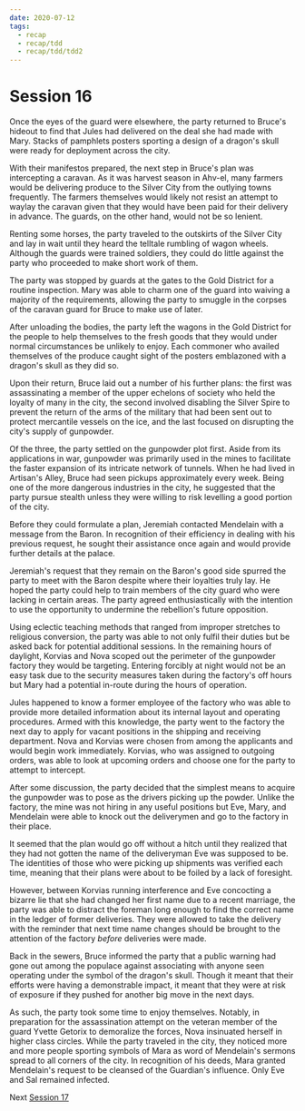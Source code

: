 ```yaml
---
date: 2020-07-12
tags:
  - recap
  - recap/tdd
  - recap/tdd/tdd2
---
```

# Session 16

Once the eyes of the guard were elsewhere, the party returned to Bruce's hideout to find that Jules had delivered on the deal she had made with Mary. Stacks of pamphlets posters sporting a design of a dragon's skull were ready for deployment across the city.

With their manifestos prepared, the next step in Bruce's plan was intercepting a caravan. As it was harvest season in Ahv-el, many farmers would be delivering produce to the Silver City from the outlying towns frequently. The farmers themselves would likely not resist an attempt to waylay the caravan given that they would have been paid for their delivery in advance. The guards, on the other hand, would not be so lenient.

Renting some horses, the party traveled to the outskirts of the Silver City and lay in wait until they heard the telltale rumbling of wagon wheels. Although the guards were trained soldiers, they could do little against the party who proceeded to make short work of them.

The party was stopped by guards at the gates to the Gold District for a routine inspection. Mary was able to charm one of the guard into waiving a majority of the requirements, allowing the party to smuggle in the corpses of the caravan guard for Bruce to make use of later.

After unloading the bodies, the party left the wagons in the Gold District for the people to help themselves to the fresh goods that they would under normal circumstances be unlikely to enjoy. Each commoner who availed themselves of the produce caught sight of the posters emblazoned with a dragon's skull as they did so.

Upon their return, Bruce laid out a number of his further plans: the first was assassinating a member of the upper echelons of society who held the loyalty of many in the city, the second involved disabling the Silver Spire to prevent the return of the arms of the military that had been sent out to protect mercantile vessels on the ice, and the last focused on disrupting the city's supply of gunpowder.

Of the three, the party settled on the gunpowder plot first. Aside from its applications in war, gunpowder was primarily used in the mines to facilitate the faster expansion of its intricate network of tunnels. When he had lived in Artisan's Alley, Bruce had seen pickups approximately every week. Being one of the more dangerous industries in the city, he suggested that the party pursue stealth unless they were willing to risk levelling a good portion of the city.

Before they could formulate a plan, Jeremiah contacted Mendelain with a message from the Baron. In recognition of their efficiency in dealing with his previous request, he sought their assistance once again and would provide further details at the palace.

Jeremiah's request that they remain on the Baron's good side spurred the party to meet with the Baron despite where their loyalties truly lay. He hoped the party could help to train members of the city guard who were lacking in certain areas. The party agreed enthusiastically with the intention to use the opportunity to undermine the rebellion's future opposition.

Using eclectic teaching methods that ranged from improper stretches to religious conversion, the party was able to not only fulfil their duties but be asked back for potential additional sessions. In the remaining hours of daylight, Korvias and Nova scoped out the perimeter of the gunpowder factory they would be targeting. Entering forcibly at night would not be an easy task due to the security measures taken during the factory's off hours but Mary had a potential in-route during the hours of operation.

Jules happened to know a former employee of the factory who was able to provide  more detailed information about its internal layout and operating procedures. Armed with this knowledge, the party went to the factory the next day to apply for vacant positions in the shipping and receiving department. Nova and Korvias were chosen from among the applicants and would begin work immediately. Korvias, who was assigned to outgoing orders, was able to look at upcoming orders and choose one for the party to attempt to intercept.

After some discussion, the party decided that the simplest means to acquire the gunpowder was to pose as the drivers picking up the powder. Unlike the factory, the mine was not hiring in any useful positions but Eve, Mary, and Mendelain were able to knock out the deliverymen and go to the factory in their place.

It seemed that the plan would go off without a hitch until they realized that they had not gotten the name of the deliveryman Eve was supposed to be. The identities of those who were picking up shipments was verified each time, meaning that their plans were about to be foiled by a lack of foresight.

However, between Korvias running interference and Eve concocting a bizarre lie that she had changed her first name due to a recent marriage, the party was able to distract the foreman long enough to find the correct name in the ledger of former deliveries. They were allowed to take the delivery with the reminder that next time name changes should be brought to the attention of the factory *before* deliveries were made.

Back in the sewers, Bruce informed the party that a public warning had gone out among the populace against associating with anyone seen operating under the symbol of the dragon's skull. Though it meant that their efforts were having a demonstrable impact, it meant that they were at risk of exposure if they pushed for another big move in the next days.

As such, the party took some time to enjoy themselves. Notably, in preparation for the assassination attempt on the veteran member of the guard Yvette Getorix to demoralize the forces, Nova insinuated herself in higher class circles. While the party traveled in the city, they noticed more and more people sporting symbols of Mara as word of Mendelain's sermons spread to all corners of the city. In recognition of his deeds, Mara granted Mendelain's request to be cleansed of the Guardian's influence. Only Eve and Sal remained infected.

Next
[Session 17](Recaps/Auril%20Adventures/Campaign%202%20-%20A%20Frigid%20Expedition/Session%2017.md)